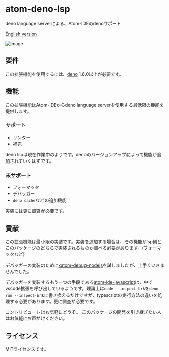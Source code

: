 # atom-deno-lsp

deno language serverによる、Atom-IDEのdenoサポート

[English version](./README.md)

![image](https://user-images.githubusercontent.com/40050810/107709560-bba12c00-6d08-11eb-8c45-4e66b51d3da8.png)

## 要件

この拡張機能を使用するには、[deno](https://deno.land/) 1.6.0以上が必要です。

## 機能

この拡張機能はAtom-IDEからdeno language serverを使用する最低限の機能を提供します。

### サポート

 - リンター
 - 補完

deno lspは現在作業中のようです。denoのバージョンアップによって機能が追加されていくはずです。

### 未サポート

 - フォーマッタ
 - デバッガー
 - `deno cache`などの追加機能

実装には更に調査が必要です。

## 貢献

この拡張機能は最小限の実装です。実装を追加する場合は、その機能がlsp側とこのパッケージのどちらで実装されるものか調べる必要があります。(フォーマッタなど)

デバッガーの実装のために[xatom-debug-nodejs](https://github.com/xatom-plugins/xatom-debug-nodejs)を試しましたが、上手くいきませんでした。

デバッガーを実装するもう一つの手段である[atom-ide-javascript](https://github.com/atom-community/atom-ide-javascript)は、中でvscode拡張を呼び出しているようです。理論上は`node --inspect-brk`を`deno run --inspect-brk`に書き換えるだけですが、typescriptの実行方法の違いを処理する必要があります。更に調査が必要です。

コントリビュートはお気軽にどうぞ。
このパッケージの開発を引き継ぎたい人はお気軽にお声がけください。


## ライセンス

MITライセンスです。
